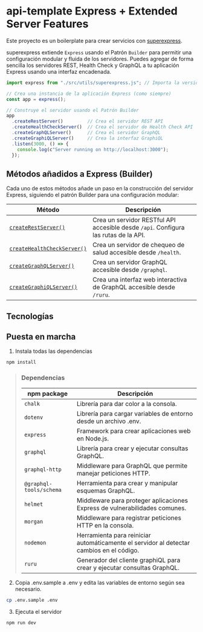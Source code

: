 # api-template Express + Extended Server Features

Este proyecto es un boilerplate para crear servicios con [superexpress](./src/utils/superexpress.js).

superexpress extiende `Express` usando el Patrón `Builder` para permitir una configuración modular y fluida de los servidores. Puedes agregar de forma sencilla los servidores REST, Health Check y GraphQL a tu aplicación Express usando una interfaz encadenada.

```js
import express from "./src/utils/superexpress.js"; // Importa la versión extendida de express

// Crea una instancia de la aplicación Express (como siempre)
const app = express();

// Construye el servidor usando el Patrón Builder
app
  .createRestServer()         // Crea el servidor REST API
  .createHealthCheckServer()  // Crea el servidor de Health Check API
  .createGraphQLServer()      // Crea el servidor GraphQL
  .createGraphiQLServer()     // Crea la interfaz GraphiQL
  .listen(3000, () => {
    console.log(c"Server running on http://localhost:3000");
  });

```

## Métodos añadidos a Express (Builder)

Cada uno de estos métodos añade un paso en la construcción del servidor Express, siguiendo el patrón Builder para una configuración modular:

| Método                                                      | Descripción                                                                         |
| ----------------------------------------------------------- | ----------------------------------------------------------------------------------- |
| [`createRestServer()`](./src/rest/restService.js)           | Crea un servidor RESTful API accesible desde `/api`. Configura las rutas de la API. |
| [`createHealthCheckServer()`](./src/rest/restService.js)    | Crea un servidor de chequeo de salud accesible desde `/health`.                     |
| [`createGraphQLServer()`](./src/graphql/graphqlService.js)  | Crea un servidor GraphQL accesible desde `/graphql`.                                |
| [`createGraphiQLServer()`](./src/graphql/graphqlService.js) | Crea una interfaz web interactiva de GraphQL accesible desde `/ruru`.               |

## Tecnologías

## Puesta en marcha

1. Instala todas las dependencias

```bash
npm install
```

> ### Dependencias
>
> | npm package             | Descripción                                                                              |
> | ----------------------- | ---------------------------------------------------------------------------------------- |
> | `chalk`                 | Librería para dar color a la consola.                                                    |
> | `dotenv`                | Librería para cargar variables de entorno desde un archivo .env.                         |
> | `express`               | Framework para crear aplicaciones web en Node.js.                                        |
> | `graphql`               | Librería para crear y ejecutar consultas GraphQL.                                        |
> | `graphql-http`          | Middleware para GraphQL que permite manejar peticiones HTTP.                             |
> | `@graphql-tools/schema` | Herramienta para crear y manipular esquemas GraphQL.                                     |
> | `helmet`                | Middleware para proteger aplicaciones Express de vulnerabilidades comunes.               |
> | `morgan`                | Middleware para registrar peticiones HTTP en la consola.                                 |
> | `nodemon`               | Herramienta para reiniciar automáticamente el servidor al detectar cambios en el código. |
> | `ruru`                  | Generador del cliente graphiQL para crear y ejecutar consultas GraphQL.                  |

2. Copia .env.sample a .env y edita las variables de entorno según sea necesario.

```bash
cp .env.sample .env
```

3. Ejecuta el servidor

```bash
npm run dev
```
